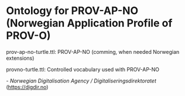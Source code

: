 # Ontology for PROV-AP-NO (Norwegian Application Profile of PROV-O)

prov-ap-no-turtle.ttl: PROV-AP-NO (comming, when needed Norwegian extensions)

provno-turtle.ttl: Controlled vocabulary used with PROV-AP-NO

\- _Norwegian Digitalisation Agency / Digitaliseringsdirektoratet_ (https://digdir.no)

